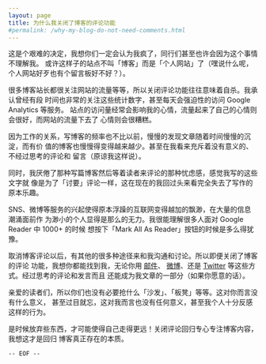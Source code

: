 ```yaml
---
layout: page
title: 为什么我关闭了博客的评论功能
#permalink: /why-my-blog-do-not-need-comments.html
---
```



这是个艰难的决定，我想你们一定会认为我疯了，同行们甚至也许会因为这个事情不理解我。
或许这样子的站点不叫「博客」而是「个人网站」了（嘿说什么呢，个人网站好歹也有个留言板好不好？）。

<!--
![Keep Calm And No
Comments](http://files.gracecode.com/2012_10_12/1350040689@320.jpg)
-->

很多博客站长都很关注网站的流量等等，所以关闭评论功能往往意味着自杀。我承认曾经有段
时间也非常的关注这些统计数字，甚至每天会强迫性的访问 Google Analytics 等服务。
站点的访问量经常会影响我的心情，流量起来了自己的心情则会很好，而网站的流量下去了
心情则会很糟糕。

因为工作的关系，写博客的频率也不比以前，慢慢的发现文章随着时间慢慢的沉淀，而有价
值的博客也慢慢得变得越来越少。甚至在我看来充斥着没有意义的、不经过思考的评论和
留言（原谅我这样说）。

同时，我厌倦了那种写篇博客然后等着读者来评论的那种忧虑感，感觉我写的这些文字就
像是为了「讨要」评论一样，这在现在的我回过头来看完全失去了写作的原本乐趣。

SNS、微博等服务的兴起使得原本浮躁的互联网变得越加的飘渺，在大量的信息潮涌面前作
为渺小的个人显得是那么的无力。我很能理解很多人面对 Google Reader 中 1000+ 的时候
想按下「Mark All As Reader」按钮的时候是多么得犹豫。


取消博客评论以后，有其他的很多种途径来和我沟通和讨论。所以即便关闭了博客的评论
功能，我想你都能找到我，无论你用 [邮件](mailto:lucky[at]gracecode.com)、
[微博](http://weibo.com/feelinglucky)、还是
[Twitter](https://twitter.com/feelinglucky) 等这些方式。经过思考的评论和发言而且
还能成为我文章的一部分（如果你愿意的话）。

亲爱的读者们，所以你们也没有必要抢什么「沙发」、「板凳」等等。这对你而言没有什么意义，
甚至过目就忘，这对我而言也没有任何意义，甚至我个人十分反感这样的行为。

是时候放弃些东西，才可能使得自己走得更远！关闭评论回归专心专注博客内容，我想这才是回归
博客真正存在的本质。

`-- EOF --`

